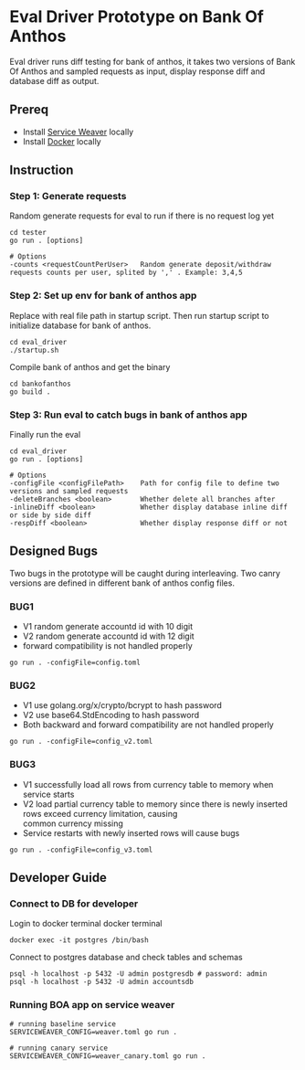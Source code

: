 # Eval Driver Prototype on Bank Of Anthos
Eval driver runs diff testing for bank of anthos, it takes two versions of Bank Of Anthos and sampled requests as input, display response diff and database diff as output.

## Prereq
- Install [Service Weaver](https://serviceweaver.dev/docs.html#what-is-service-weaver) locally
- Install [Docker](https://www.docker.com/get-started) locally

## Instruction
### Step 1: Generate requests
Random generate requests for eval to run if there is no request log yet
```shell
cd tester
go run . [options]

# Options
-counts <requestCountPerUser>   Random generate deposit/withdraw requests counts per user, splited by ',' . Example: 3,4,5
```

### Step 2: Set up env for bank of anthos app
Replace with real file path in startup script. Then run startup script to initialize database for bank of anthos.
```shell
cd eval_driver
./startup.sh
```
Compile bank of anthos and get the binary
```shell
cd bankofanthos
go build .
```

### Step 3: Run eval to catch bugs in bank of anthos app
Finally run the eval
```shell
cd eval_driver
go run . [options]

# Options
-configFile <configFilePath>    Path for config file to define two versions and sampled requests
-deleteBranches <boolean>       Whether delete all branches after 
-inlineDiff <boolean>           Whether display database inline diff or side by side diff
-respDiff <boolean>             Whether display response diff or not
```

## Designed Bugs
Two bugs in the prototype will be caught during interleaving. Two canry versions are defined in different bank of anthos config files.
### BUG1
- V1 random generate accountd id with 10 digit
- V2 random generate accountd id with 12 digit
- forward compatibility is not handled properly
```shell
go run . -configFile=config.toml
```

### BUG2
- V1 use golang.org/x/crypto/bcrypt to hash password
- V2 use base64.StdEncoding to hash password
- Both backward and forward compatibility are not handled properly
```shell
go run . -configFile=config_v2.toml
```

### BUG3
- V1 successfully load all rows from currency table to memory when service starts
- V2 load partial currency table to memory since there is newly inserted rows exceed currency limitation, causing\
common currency missing
- Service restarts with newly inserted rows will cause bugs
```shell
go run . -configFile=config_v3.toml
```

## Developer Guide
### Connect to DB for developer
Login to docker terminal docker terminal
```shell
docker exec -it postgres /bin/bash
```

Connect to postgres database and check tables and schemas
```shell
psql -h localhost -p 5432 -U admin postgresdb # password: admin
psql -h localhost -p 5432 -U admin accountsdb
```

### Running BOA app on service weaver 
```shell
# running baseline service
SERVICEWEAVER_CONFIG=weaver.toml go run .

# running canary service
SERVICEWEAVER_CONFIG=weaver_canary.toml go run .
```
